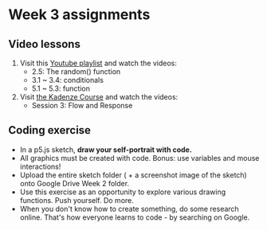 # Week 3 assignments

## Video lessons

1. Visit this [Youtube playlist](https://www.youtube.com/watch?v=RnS0YNuLfQQ&list=PLRqwX-V7Uu6Zy51Q-x9tMWIv9cueOFTFA&index=5) and watch the videos:
    - 2.5: The random() function
    - 3.1 ~ 3.4: conditionals
    - 5.1 ~ 5.3: function
1. Visit [the Kadenze Course](https://www.kadenze.com/courses/introduction-to-programming-for-the-visual-arts-with-p5-js-i) and watch the videos:
    - Session 3: Flow and Response
    


## Coding exercise

- In a p5.js sketch, **draw your self-portrait with code.** 
- All graphics must be created with code. Bonus: use variables and mouse interactions! 
- Upload the entire sketch folder ( + a screenshot image of the sketch) onto Google Drive Week 2 folder.
- Use this exercise as an opportunity to explore various drawing functions. Push yourself. Do more.
- When you don't know how to create something, do some research online. That's how everyone learns to code - by searching on Google.
